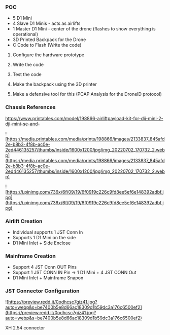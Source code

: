 ### POC
- 5 D1 Mini
- 4 Slave D1 Minis - acts as airlifts
- 1 Master D1 Mini - center of the drone (flashes to show everything is operational)
- 3D Printed Backpack for the Drone
- C Code to Flash (Write the code)

1. Configure the hardware prototype
2. Write the code
3. Test the code
4. Make the backpack using the 3D printer

0. Make a defensive tool for this (PCAP Analysis for the DroneID protocol)


### Chassis References
https://www.printables.com/model/198866-airliftpayload-kit-for-dji-mini-2-dji-mini-se-and-

![https://media.printables.com/media/prints/198866/images/2133837_845afd2e-b8b3-4f8b-ac0e-2ed446135257/thumbs/inside/1600x1200/jpg/img_20220702_170732_2.webp](https://media.printables.com/media/prints/198866/images/2133837_845afd2e-b8b3-4f8b-ac0e-2ed446135257/thumbs/inside/1600x1200/jpg/img_20220702_170732_2.webp)

![https://i.pinimg.com/736x/6f/09/19/6f0919c226c9fd8ee5ef6e148392adbf.jpg](https://i.pinimg.com/736x/6f/09/19/6f0919c226c9fd8ee5ef6e148392adbf.jpg)

### Airlift Creation
- Individual supports 1 JST Conn In
- Supports 1 D1 Mini on the side
- D1 Mini Inlet + Side Enclose

### Mainframe Creation
- Support 4 JST Conn OUT Pins
- Support 1 JST CONN IN Pin -> 1 D1 Mini + 4 JST CONN Out
- D1 Mini Inlet + Mainframe Snapon

### JST Connector Configuration

![https://preview.redd.it/0odhcsc7giz41.jpg?auto=webp&s=be7400b5e8d66ac18309d1b59dc3a176c6500ef2](https://preview.redd.it/0odhcsc7giz41.jpg?auto=webp&s=be7400b5e8d66ac18309d1b59dc3a176c6500ef2)

XH 2.54 connector